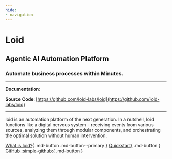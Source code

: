 ```yaml
---
hide:
- navigation
---
```


# Loid

<h2>
    Agentic AI Automation Platform
</h2>
<h3>
    Automate business processes within Minutes.
</h3>

---

**Documentation**:

**Source Code**: [https://github.com/loid-labs/loid](https://github.com/loid-labs/loid)

---

loid is an automation platform of the next generation. In a nutshell, loid functions like a digital nervous system - receiving events from various sources, analyzing them through modular components, and orchestrating the optimal solution without human intervention.

[What is loid?](guide/idea.md){ .md-button .md-button--primary }
[Quickstart](guide/getting-started.md){ .md-button }
[GitHub :simple-github:](https://github.com/loid-labs/loid){ .md-button }
